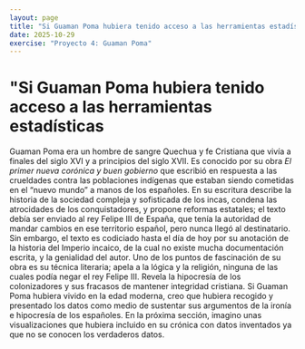 ```yaml
---
layout: page
title: "Si Guaman Poma hubiera tenido acceso a las herramientas estadísticas"
date: 2025-10-29
exercise: "Proyecto 4: Guaman Poma"
---
```


# "Si Guaman Poma hubiera tenido acceso a las herramientas estadísticas

Guaman Poma era un hombre de sangre Quechua y fe Cristiana que vivía a finales del siglo XVI y a principios del siglo XVII. Es conocido por su obra *El primer nueva corónica y buen gobierno* que escribió en respuesta a las crueldades contra las poblaciones indígenas que estaban siendo cometidas en el “nuevo mundo” a manos de los españoles. En su escritura describe la historia de la sociedad compleja y sofisticada de los incas, condena las atrocidades de los conquistadores, y propone reformas estatales; el texto debía ser enviado al rey Felipe III de España, que tenía la autoridad de mandar cambios en ese territorio español, pero nunca llegó al destinatario. Sin embargo, el texto es codiciado hasta el día de hoy por su anotación de la historia del Imperio incaico, de la cual no existe mucha documentación escrita, y la genialidad del autor.
Uno de los puntos de fascinación de su obra es su técnica literaria; apela a la lógica y la religión, ninguna de las cuales podía negar el rey Felipe III. Revela la hipocresía de los colonizadores y sus fracasos de mantener integridad cristiana. Si Guaman Poma hubiera vivido en la edad moderna, creo que hubiera recogido y presentado los datos como medio de sustentar sus argumentos de la ironía e hipocresía de los españoles. En la próxima sección, imagino unas visualizaciones que hubiera incluido en su crónica con datos inventados ya que no se conocen los verdaderos datos.
